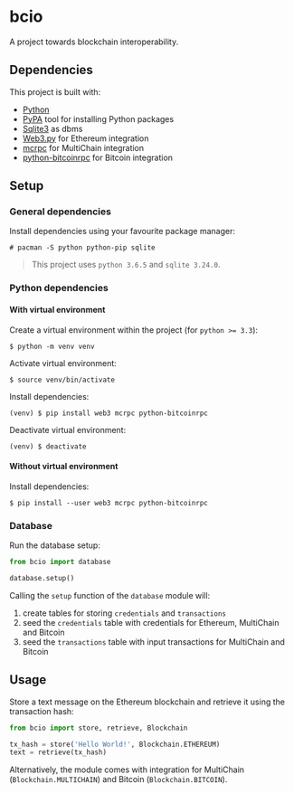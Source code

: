 # bcio

A project towards blockchain interoperability.

## Dependencies

This project is built with:

- [Python](https://www.python.org/)
- [PyPA](https://pip.pypa.io/en/stable/) tool for installing Python packages
- [Sqlite3](https://www.sqlite.org/index.html) as dbms
- [Web3.py](https://web3py.readthedocs.io/en/stable/) for Ethereum integration
- [mcrpc](https://github.com/coblo/mcrpc) for MultiChain integration
- [python-bitcoinrpc](https://github.com/jgarzik/python-bitcoinrpc) for Bitcoin integration

## Setup

### General dependencies

Install dependencies using your favourite package manager:

```
# pacman -S python python-pip sqlite
```

> This project uses `python 3.6.5` and `sqlite 3.24.0`.

### Python dependencies

#### With virtual environment

Create a virtual environment within the project (for `python >= 3.3`):

```
$ python -m venv venv
```

Activate virtual environment:

```
$ source venv/bin/activate
```

Install dependencies:

```
(venv) $ pip install web3 mcrpc python-bitcoinrpc
```

Deactivate virtual environment:

```
(venv) $ deactivate
```

#### Without virtual environment

Install dependencies:

```
$ pip install --user web3 mcrpc python-bitcoinrpc
```

### Database

Run the database setup:

```python
from bcio import database

database.setup()
```

Calling the `setup` function of the `database` module will:

1. create tables for storing `credentials` and `transactions`
2. seed the `credentials` table with credentials for Ethereum, MultiChain and Bitcoin
3. seed the `transactions` table with input transactions for MultiChain and Bitcoin

## Usage

Store a text message on the Ethereum blockchain and retrieve it using the transaction hash:

```python
from bcio import store, retrieve, Blockchain

tx_hash = store('Hello World!', Blockchain.ETHEREUM)
text = retrieve(tx_hash)
```

Alternatively, the module comes with integration for MultiChain (`Blockchain.MULTICHAIN`) and Bitcoin (`Blockchain.BITCOIN`).
